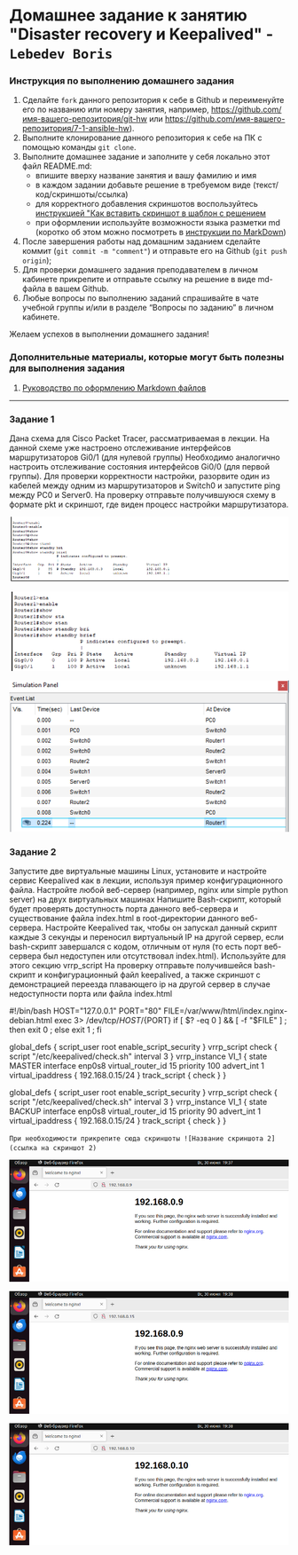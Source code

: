 # Домашнее задание к занятию "Disaster recovery и Keepalived" - `Lebedev Boris`


### Инструкция по выполнению домашнего задания

   1. Сделайте `fork` данного репозитория к себе в Github и переименуйте его по названию или номеру занятия, например, https://github.com/имя-вашего-репозитория/git-hw или  https://github.com/имя-вашего-репозитория/7-1-ansible-hw).
   2. Выполните клонирование данного репозитория к себе на ПК с помощью команды `git clone`.
   3. Выполните домашнее задание и заполните у себя локально этот файл README.md:
      - впишите вверху название занятия и вашу фамилию и имя
      - в каждом задании добавьте решение в требуемом виде (текст/код/скриншоты/ссылка)
      - для корректного добавления скриншотов воспользуйтесь [инструкцией "Как вставить скриншот в шаблон с решением](https://github.com/netology-code/sys-pattern-homework/blob/main/screen-instruction.md)
      - при оформлении используйте возможности языка разметки md (коротко об этом можно посмотреть в [инструкции  по MarkDown](https://github.com/netology-code/sys-pattern-homework/blob/main/md-instruction.md))
   4. После завершения работы над домашним заданием сделайте коммит (`git commit -m "comment"`) и отправьте его на Github (`git push origin`);
   5. Для проверки домашнего задания преподавателем в личном кабинете прикрепите и отправьте ссылку на решение в виде md-файла в вашем Github.
   6. Любые вопросы по выполнению заданий спрашивайте в чате учебной группы и/или в разделе “Вопросы по заданию” в личном кабинете.
   
Желаем успехов в выполнении домашнего задания!
   
### Дополнительные материалы, которые могут быть полезны для выполнения задания

1. [Руководство по оформлению Markdown файлов](https://gist.github.com/Jekins/2bf2d0638163f1294637#Code)

---

### Задание 1

Дана схема для Cisco Packet Tracer, рассматриваемая в лекции.
На данной схеме уже настроено отслеживание интерфейсов маршрутизаторов Gi0/1 (для нулевой группы)
Необходимо аналогично настроить отслеживание состояния интерфейсов Gi0/0 (для первой группы).
Для проверки корректности настройки, разорвите один из кабелей между одним из маршрутизаторов и Switch0 и запустите ping между PC0 и Server0.
На проверку отправьте получившуюся схему в формате pkt и скриншот, где виден процесс настройки маршрутизатора.

![alt text](https://github.com/bris91/10-01/blob/1f953a527852672fa38d2a9a40102a96a02e4ef2/2024-06-25_21-58-42.png)

![alt text](https://github.com/bris91/10-01/blob/1f953a527852672fa38d2a9a40102a96a02e4ef2/2024-06-25_22-00-18.png)

![alt text](https://github.com/bris91/10-01/blob/1f953a527852672fa38d2a9a40102a96a02e4ef2/2024-06-25_22-05-22.png)


### Задание 2

Запустите две виртуальные машины Linux, установите и настройте сервис Keepalived как в лекции, используя пример конфигурационного файла.
Настройте любой веб-сервер (например, nginx или simple python server) на двух виртуальных машинах
Напишите Bash-скрипт, который будет проверять доступность порта данного веб-сервера и существование файла index.html в root-директории данного веб-сервера.
Настройте Keepalived так, чтобы он запускал данный скрипт каждые 3 секунды и переносил виртуальный IP на другой сервер, если bash-скрипт завершался с кодом, отличным от нуля (то есть порт веб-сервера был недоступен или отсутствовал index.html). Используйте для этого секцию vrrp_script
На проверку отправьте получившейся bash-скрипт и конфигурационный файл keepalived, а также скриншот с демонстрацией переезда плавающего ip на другой сервер в случае недоступности порта или файла index.html

#!/bin/bash
HOST="127.0.0.1"
PORT="80"
FILE=/var/www/html/index.nginx-debian.html
exec 3> /dev/tcp/${HOST}/${PORT}
if [ $? -eq 0 ] && [ -f "$FILE" ] ; then exit 0 ; else exit 1 ; fi



global_defs {
    script_user root
    enable_script_security
}
vrrp_script check {
    script "/etc/keepalived/check.sh"
    interval 3
}
vrrp_instance VI_1 {
    state MASTER
    interface enp0s8
    virtual_router_id 15
    priority 100
    advert_int 1
    virtual_ipaddress {
            192.168.0.15/24
        }
        track_script {
           check
        }
}

global_defs {
    script_user root
    enable_script_security
}
vrrp_script check {
    script "/etc/keepalived/check.sh"
    interval 3
}
vrrp_instance VI_1 {
    state BACKUP
    interface enp0s8
    virtual_router_id 15
    priority 90
    advert_int 1
    virtual_ipaddress {
            192.168.0.15/24
        }
        track_script {
           check
        }
}

`При необходимости прикрепитe сюда скриншоты
![Название скриншота 2](ссылка на скриншот 2)`

![alt text](https://github.com/bris91/10-01/blob/1f953a527852672fa38d2a9a40102a96a02e4ef2/%D0%A1%D0%BD%D0%B8%D0%BC%D0%BE%D0%BA%20%D1%8D%D0%BA%D1%80%D0%B0%D0%BD%D0%B0%20%D0%BE%D1%82%202024-06-30%2019-38-01.png)

![alt text](https://github.com/bris91/10-01/blob/1f953a527852672fa38d2a9a40102a96a02e4ef2/%D0%A1%D0%BD%D0%B8%D0%BC%D0%BE%D0%BA%20%D1%8D%D0%BA%D1%80%D0%B0%D0%BD%D0%B0%20%D0%BE%D1%82%202024-06-30%2019-38-16.png)

![alt text](https://github.com/bris91/10-01/blob/1f953a527852672fa38d2a9a40102a96a02e4ef2/%D0%A1%D0%BD%D0%B8%D0%BC%D0%BE%D0%BA%20%D1%8D%D0%BA%D1%80%D0%B0%D0%BD%D0%B0%20%D0%BE%D1%82%202024-06-30%2019-38-46.png)
